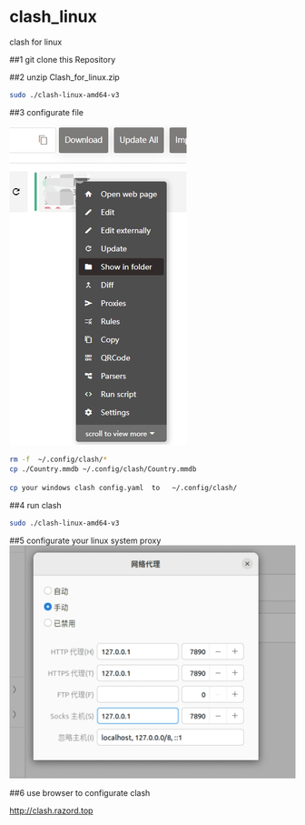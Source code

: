 # clash_linux
clash for linux

##1 git clone this Repository


##2 unzip Clash_for_linux.zip

```bash
sudo ./clash-linux-amd64-v3
```
  
##3 configurate file

![Image text](https://github.com/DDDIII123/clash_linux/blob/main/image/1111.jpg)
```bash
rm -f  ~/.config/clash/*  
cp ./Country.mmdb ~/.config/clash/Country.mmdb

cp your windows clash config.yaml  to   ~/.config/clash/
```
##4 run clash

```bash
sudo ./clash-linux-amd64-v3
```
##5 configurate your linux system proxy 
![Image text](https://github.com/DDDIII123/clash_linux/blob/main/image/222222.jpg)

##6 use browser to configurate clash

http://clash.razord.top





